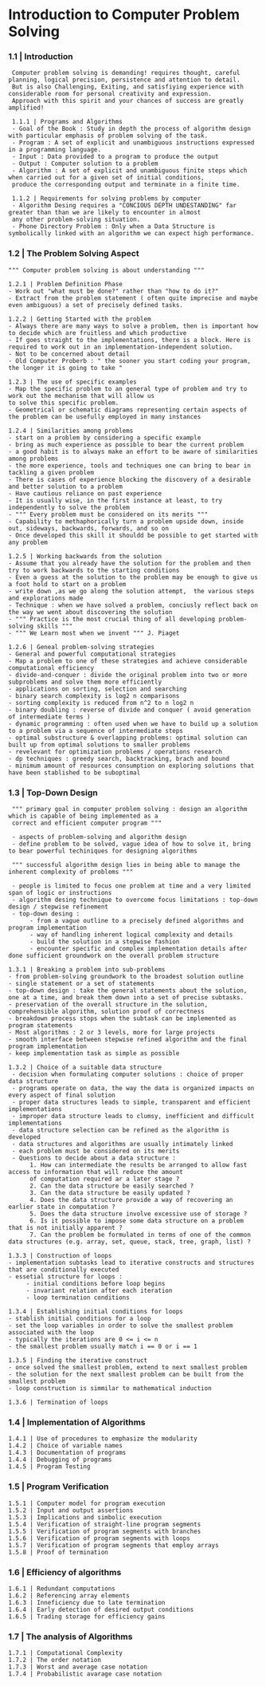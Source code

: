 # Introduction to Computer Problem Solving

### 1.1 | Introduction

     Computer problem solving is demanding! requires thought, careful planning, logical precision, persistence and attention to detail.
     But is also Challenging, Exiting, and satisfiying experience with considerable room for personal creativity and expression.
     Approach with this spirit and your chances of success are greatly amplified!
     
     1.1.1 | Programs and Algorithms
     - Goal of the Book : Study in depth the process of algorithm design with particular emphasis of problem solving of the task.
     - Program : A set of explicit and unambiguous instructions expressed in a programming language.
     - Input : Data provided to a program to produce the output
     - Output : Computer solution to a problem
     - Algorithm : A set of explicit and unambiguous finite steps which when carried out for a given set of initial conditions, 
     produce the corresponding output and terminate in a finite time.
     
     1.1.2 | Requirements for solving problems by computer
     - Algorithm Desing requires a "CONCIOUS DEPTH UNDESTANDING" far greater than than we are likely to encounter in almost
     any other problem-solving situation.
     - Phone Directory Problem : Only when a Data Structure is symbolically linked with an algorithm we can expect high performance.
  
### 1.2 | The Problem Solving Aspect

    """ Computer problem solving is about understanding """
    
    1.2.1 | Problem Definition Phase
    - Work out "what must be done?" rather than "how to do it?"
    - Extract from the problem statement ( often quite imprecise and maybe even ambiguous) a set of precisely defined tasks.
    
    1.2.2 | Getting Started with the problem
    - Always there are many ways to solve a problem, then is important how to decide which are fruitless and which productive
    - If goes straight to the implementations, there is a block. Here is required to work out in an implementation-independent solution.
    - Not to be concerned about detail
    - Old Computer Proberb : " the sooner you start coding your program, the longer it is going to take "
    
    1.2.3 | The use of specific examples
    - Map the specific problem to an general type of problem and try to work out the mechanism that will allow us 
    to solve this specific problem.
    - Geometrical or schematic diagrams representing certain aspects of the problem can be usefully employed in many instances
    
    1.2.4 | Similarities among problems
    - start on a problem by considering a specific example
    - bring as much experience as possible to bear the current problem
    - a good habit is to always make an effort to be aware of similarities among problems
    - the more experience, tools and techniques one can bring to bear in tackling a given problem
    - There is cases of experience blocking the discovery of a desirable and better solution to a problem
    - Have cautious reliance on past experience
    - It is usually wise, in the first instance at least, to try independently to solve the problem
    - """ Every problem must be considered on its merits """
    - Capability to methaphorically turn a problem upside down, inside out, sideways, backwards, forwards, and so on
    - Once developed this skill it shouldd be possible to get started with any problem
    
    1.2.5 | Working backwards from the solution
    - Assume that you already have the solution for the problem and then try to work backwards to the starting conditions
    - Even a guess at the solution to the problem may be enough to give us a foot hold to start on a problem
    - write down ,as we go along the solution attempt,  the various steps and explorations made
    - Technique : when we have solved a problem, conciusly reflect back on the way we went about discovering the solution
    - """ Practice is the most crucial thing of all developing problem-solving skills """
    - """ We Learn most when we invent """ J. Piaget
    
    1.2.6 | Geneal problem-solving strategies
    - General and powerful computational strategies
    - Map a problem to one of these strategies and achieve considerable computational efficiency
    - divide-and-conquer : divide the original problem into two or more subproblems and solve them more efficiently
    - applications on sorting, selection and searching
    - binary search complexity is log2 n comparisons
    - sorting complexity is reduced from n^2 to n log2 n
    - binary doubling : reverse of divide and conquer ( avoid generation of intermediate terms )
    - dynamic programming : often used when we have to build up a solution to a problem via a sequence of intermediate steps
    - optimal substructure & overlapping problems: optimal solution can built up from optimal solutions to smaller problems
    - revelevant for optimization problems / operations research
    - dp techniques : greedy search, backtracking, brach and bound
    - minimum amount of resources consumption on exploring solutions that have been stablished to be suboptimal
    
### 1.3 | Top-Down Design

     """ primary goal in computer problem solving : design an algorithm which is capable of being implemented as a 
     correct and efficient computer program """
     
     - aspects of problem-solving and algorithm design
     - define problem to be solved, vague idea of how to solve it, bring to bear powerful techiniques for designing algorithms
     
     """ successful algorithm design lies in being able to manage the inherent complexity of problems """
     
     - people is limited to focus one problem at time and a very limited span of logic or instructions
     - algorithm desing technique to overcome focus limitations : top-down design / stepwise refinement
     - top-down desing : 
          - from a vague outline to a precisely defined algorithms and program implementation
          - way of handling inherent logical complexity and details
          - build the solution in a stepwise fashion
          - encounter specific and complex implementation details after done sufficient groundwork on the overall problem structure
    
    1.3.1 | Breaking a problem into sub-problems
    - from problem-solving groundwork to the broadest solution outline
    - single statement or a set of statements
    - top-down design : take the general statements about the solution, one at a time, and break them down into a set of precise subtasks.
    - preservation of the overall structure in the solution, comprehensible algorithm, solution proof of correctness 
    - breakdown process stops when the subtask can be implemented as program statements
    - Most algorithms : 2 or 3 levels, more for large projects
    - smooth interface between stepwise refined algorithm and the final program implementation
    - keep implementation task as simple as possible
    
    1.3.2 | Choice of a suitable data structure
     - decision when formulating computer solutions : choice of proper data structure
     - programs operate on data, the way the data is organized impacts on every aspect of final solution
     - proper data structures leads to simple, transparent and efficient implementations
     - improper data structure leads to clumsy, inefficient and difficult implementations
     - data structure selection can be refined as the algorithm is developed
     - data structures and algorithms are usually intimately linked
     - each problem must be considered on its merits
     - Questions to decide about a data structure :
          1. How can intermediate the results be arranged to allow fast access to information that will reduce the amount 
          of computation required ar a later stage ?
          2. Can the data structure be easily searched ?
          3. Can the data structure be easily updated ?
          4. Does the data structure provide a way of recovering an earlier state in computation ?
          5. Does the data structure involve excessive use of storage ?
          6. Is it possible to impose some data structure on a problem that is not initially apparent ?
          7. Can the problem be formulated in terms of one of the common data structures (e.g. array, set, queue, stack, tree, graph, list) ?

    1.3.3 | Construction of loops
    - implementation subtasks lead to iterative constructs and structures that are conditionally executed
    - essetial structure for loops : 
         - initial conditions before loop begins
         - invariant relation after each iteration
         - loop termination conditions
    
    1.3.4 | Establishing initial conditions for loops
    - stablish initial conditions for a loop
    - set the loop variables in order to solve the smallest problem associated with the loop
    - typically the iterations are 0 <= i <= n
    - the smallest problem usually match i == 0 or i == 1
    
    1.3.5 | Finding the iterative construct
    - once solved the smallest problem, extend to next smallest problem
    - the solution for the next smallest problem can be built from the smallest problem
    - loop construction is simmilar to mathematical induction
    
    1.3.6 | Termination of loops
    
### 1.4 | Implementation of Algorithms
    1.4.1 | Use of procedures to emphasize the modularity
    1.4.2 | Choice of variable names
    1.4.3 | Documentation of programs
    1.4.4 | Debugging of programs
    1.4.5 | Program Testing
### 1.5 | Program Verification
    1.5.1 | Computer model for program execution
    1.5.2 | Input and output assertions
    1.5.3 | Implications and simbolic execution
    1.5.4 | Verification of straight-line program segments
    1.5.5 | Verification of program segments with branches
    1.5.6 | Verification of program segments with loops
    1.5.7 | Verification of program segments that employ arrays
    1.5.8 | Proof of termination
### 1.6 | Efficiency of algorithms
    1.6.1 | Redundant computations
    1.6.2 | Referencing array elements
    1.6.3 | Inneficiency due to late termination
    1.6.4 | Early detection of desired output conditions
    1.6.5 | Trading storage for efficiency gains
### 1.7 | The analysis of Algorithms
    1.7.1 | Computational Complexity
    1.7.2 | The order notation
    1.7.3 | Worst and average case notation
    1.7.4 | Probabilistic avarage case notation
    
